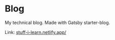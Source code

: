 # Blog

My technical blog. Made with Gatsby starter-blog.

Link:  [stuff-i-learn.netlify.app/](https://stuff-i-learn.netlify.app/) 